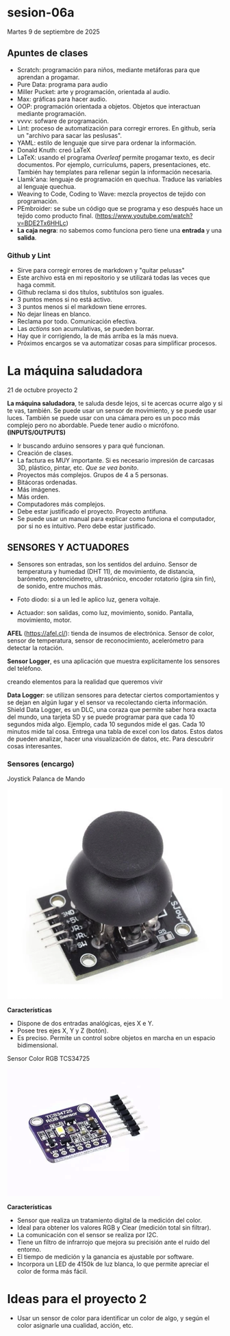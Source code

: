 # sesion-06a

Martes 9 de septiembre de 2025

## Apuntes de clases

- Scratch: programación para niños, mediante metáforas para que aprendan a progamar.
- Pure Data: programa para audio
- Miller Pucket: arte y programación, orientada al audio.
- Max: gráficas para hacer audio.
- OOP: programación orientada a objetos. Objetos que interactuan mediante programación.
- vvvv: sofware de programación.
- Lint: proceso de automatización para corregir errores. En github, sería un "archivo para sacar las peslusas".
- YAML: estilo de lenguaje que sirve para ordenar la información.
- Donald Knuth: creó LaTeX
- LaTeX: usando el programa *Overleaf* permite progamar texto, es decir documentos. Por ejemplo, currículums, papers, presentaciones, etc. También hay templates para rellenar según la información necesaria.
- Llamk'ana: lenguaje de programación en quechua. Traduce las variables al lenguaje quechua.
- Weaving to Code, Coding to Wave: mezcla proyectos de tejido con programación.
- PEmbroider: se sube un código que se programa y eso después hace un tejido como producto final. (<https://www.youtube.com/watch?v=BDE2Tx6HHLc>)
- **La caja negra**: no sabemos como funciona pero tiene una **entrada** y una **salida**.

### Github y Lint

- Sirve para corregir errores de markdown y "quitar pelusas"
- Este archivo está en mi repositorio y se utilizará todas las veces que haga commit.
- Github reclama si dos títulos, subtítulos son iguales.
- 3 puntos menos si no está activo.
- 3 puntos menos si el markdown tiene errores.
- No dejar líneas en blanco.
- Reclama por todo. Comunicación efectiva.
- Las *actions* son acumulativas, se pueden borrar.
- Hay que ir corrigiendo, la de más arriba es la más nueva.
- Próximos encargos se va automatizar cosas para simplificar procesos.

# La máquina saludadora

21 de octubre proyecto 2

**La máquina saludadora**, te saluda desde lejos, si te acercas ocurre algo y si te vas, también. Se puede usar un sensor de movimiento, y se puede usar luces. También se puede usar con una cámara pero es un poco más complejo pero no abordable. Puede tener audio o micrófono. **(INPUTS/OUTPUTS)**

- Ir buscando arduino sensores y para qué funcionan.
- Creación de clases.
- La factura es MUY importante. Si es necesario impresión de carcasas 3D, plástico, pintar, etc. *Que se vea bonito*.
- Proyectos más complejos. Grupos de 4 a 5 personas.
- Bitácoras ordenadas.
- Más imágenes.
- Más orden.
- Computadores más complejos.
- Debe estar justificado el proyecto. Proyecto antifuna.
- Se puede usar un manual para explicar como funciona el computador, por si no es intuitivo. Pero debe estar justificado.

## SENSORES Y ACTUADORES

- Sensores son entradas, son los sentidos del arduino. Sensor de temperatura y humedad (DHT 11), de movimiento, de distancia, barómetro, potenciómetro, ultrasónico, encoder rotatorio (gira sin fin), de sonido, entre muchos más.
- Foto diodo: si a un led le aplico luz, genera voltaje.

- Actuador: son salidas, como luz, movimiento, sonido. Pantalla, movimiento, motor.

**AFEL** (<https://afel.cl/>): tienda de insumos de electrónica. Sensor de color, sensor de temperatura, sensor de reconocimiento, acelerómetro para detectar la rotación.

**Sensor Logger**, es una aplicación que muestra explícitamente los sensores del teléfono.

creando elementos para la realidad que queremos vivir

**Data Logger**: se  utilizan sensores para detectar ciertos comportamientos y se dejan en algún lugar y el sensor va recolectando cierta información.
Shield Data Logger, es un DLC, una coraza que permite saber hora exacta del mundo, una tarjeta SD y se puede programar para que cada 10 segundos mida algo. Ejemplo, cada 10 segundos mide el gas. Cada 10 minutos mide tal cosa.
Entrega una tabla de excel con los datos. Estos datos de pueden analizar, hacer una visualización de datos, etc. Para descubrir cosas interesantes.

### Sensores (encargo)

Joystick Palanca de Mando

![joystick](./imagenes/joystick.png)

**Características**
- Dispone de dos entradas analógicas, ejes X e Y.
- Posee tres ejes X, Y y Z (botón).
- Es preciso. Permite un control sobre objetos en marcha en un espacio bidimensional.

Sensor Color RGB TCS34725

![sensorcolor](./imagenes/sensor_color.png)

**Características**
- Sensor que realiza un tratamiento digital de la medición del color.
- Ideal para obtener los valores RGB y Clear (medición total sin filtrar).
- La comunicación con el sensor se realiza por I2C.
- Tiene un filtro de infrarrojo que mejora su precisión ante el ruido del entorno.
- El tiempo de medición y la ganancia es ajustable por software.
- Incorpora un LED de 4150k de luz blanca, lo que permite apreciar el color de forma más fácil.

# Ideas para el proyecto 2

- Usar un sensor de color para identificar un color de algo, y según el color asignarle una cualidad, acción, etc.
